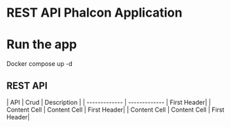 # REST API Phalcon Application
 

# Run the app
 Docker compose up -d 
 
## REST API

 
|   API         | Crud          | Description |
| ------------- | ------------- | First Header| 
| Content Cell  | Content Cell  | First Header| 
| Content Cell  | Content Cell  | First Header|


